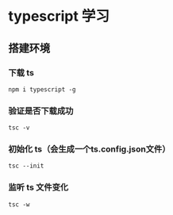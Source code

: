 # typescript 学习
## 搭建环境
### 下载 ts
```
npm i typescript -g
```
### 验证是否下载成功
```
tsc -v
```
### 初始化 ts（会生成一个ts.config.json文件）
```
tsc --init
```
### 监听 ts 文件变化
```
tsc -w 
```
